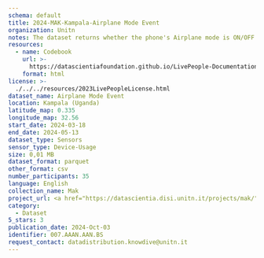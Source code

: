 ```yaml
---
schema: default
title: 2024-MAK-Kampala-Airplane Mode Event
organization: Unitn
notes: The dataset returns whether the phone's Airplane mode is ON/OFF.  It is part of the Makerere data collection, which contains data about the everyday life activities of students coming from Makerere University located in Uganda. The data were collected via questionnaires, data coming from 30 smartphone sensors associated to thousand self-reported annotations over a period of 8 weeks.
resources:
  - name: Codebook
    url: >-
      https://datascientiafoundation.github.io/LivePeople-Documentation/codebooks/2024-MAK-Kampala-airplanemode.html
    format: html
license: >-
  ./../../resources/2023LivePeopleLicense.html
dataset_name: Airplane Mode Event
location: Kampala (Uganda)
latitude_map: 0.335
longitude_map: 32.56
start_date: 2024-03-18 
end_date: 2024-05-13 
dataset_type: Sensors
sensor_type: Device-Usage
size: 0,01 MB
dataset_format: parquet
other_format: csv
number_participants: 35
language: English
collection_name: Mak
project_url: <a href="https://datascientia.disi.unitn.it/projects/mak/">https://datascientia.disi.unitn.it/projects/mak/</a>
category:
  - Dataset
5_stars: 3
publication_date: 2024-Oct-03
identifier: 007.AAAN.AAN.BS
request_contact: datadistribution.knowdive@unitn.it
---
```

